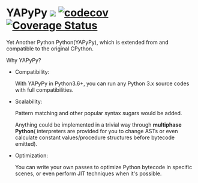 # YAPyPy ![](https://travis-ci.org/Xython/YAPyPy.svg?branch=master) [![codecov](https://codecov.io/gh/Xython/YAPyPy/branch/master/graph/badge.svg)](https://codecov.io/gh/Xython/YAPyPy)  [![Coverage Status](https://coveralls.io/repos/github/Xython/YAPyPy/badge.svg?branch=master)](https://coveralls.io/github/Xython/YAPyPy?branch=master)

Yet Another Python Python(YAPyPy), which is extended from and compatible to the original CPython.

Why YAPyPy?

- Compatibility:

    With YAPyPy in Python3.6+, you can run any Python 3.x source codes with full compatibilities.


- Scalability:

    Pattern matching and other popular syntax sugars would be added.

    Anything could be implemented in a trivial way through **multiphase Python**(
    interpreters are provided for you to change ASTs or even calculate constant values/procedure structures before bytecode emitted).


- Optimization:

    You can write your own passes to optimize Python bytecode in specific scenes, or even perform
    JIT techniques when it's possible.